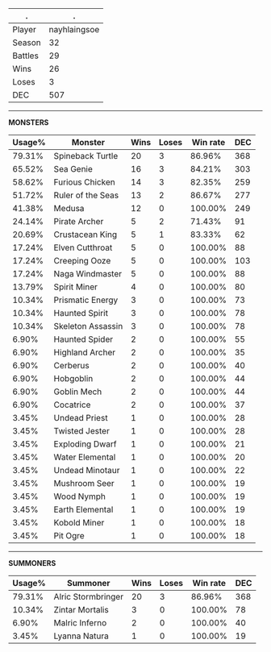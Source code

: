 .|.
|-|-
Player|nayhlaingsoe
Season|32
Battles|29
Wins|26
Loses|3
DEC|507

---
**MONSTERS**

Usage%|Monster|Wins|Loses|Win rate|DEC|
-|-|-|-|-|-|
79.31%|Spineback Turtle|20|3|86.96%|368|
65.52%|Sea Genie|16|3|84.21%|303|
58.62%|Furious Chicken|14|3|82.35%|259|
51.72%|Ruler of the Seas|13|2|86.67%|277|
41.38%|Medusa|12|0|100.00%|249|
24.14%|Pirate Archer|5|2|71.43%|91|
20.69%|Crustacean King|5|1|83.33%|62|
17.24%|Elven Cutthroat|5|0|100.00%|88|
17.24%|Creeping Ooze|5|0|100.00%|103|
17.24%|Naga Windmaster|5|0|100.00%|88|
13.79%|Spirit Miner|4|0|100.00%|80|
10.34%|Prismatic Energy|3|0|100.00%|73|
10.34%|Haunted Spirit|3|0|100.00%|78|
10.34%|Skeleton Assassin|3|0|100.00%|78|
6.90%|Haunted Spider|2|0|100.00%|55|
6.90%|Highland Archer|2|0|100.00%|35|
6.90%|Cerberus|2|0|100.00%|40|
6.90%|Hobgoblin|2|0|100.00%|44|
6.90%|Goblin Mech|2|0|100.00%|44|
6.90%|Cocatrice|2|0|100.00%|37|
3.45%|Undead Priest|1|0|100.00%|28|
3.45%|Twisted Jester|1|0|100.00%|28|
3.45%|Exploding Dwarf|1|0|100.00%|21|
3.45%|Water Elemental|1|0|100.00%|20|
3.45%|Undead Minotaur|1|0|100.00%|22|
3.45%|Mushroom Seer|1|0|100.00%|19|
3.45%|Wood Nymph|1|0|100.00%|19|
3.45%|Earth Elemental|1|0|100.00%|19|
3.45%|Kobold Miner|1|0|100.00%|18|
3.45%|Pit Ogre|1|0|100.00%|18|

---
**SUMMONERS**

Usage%|Summoner|Wins|Loses|Win rate|DEC|
-|-|-|-|-|-|
79.31%|Alric Stormbringer|20|3|86.96%|368|
10.34%|Zintar Mortalis|3|0|100.00%|78|
6.90%|Malric Inferno|2|0|100.00%|40|
3.45%|Lyanna Natura|1|0|100.00%|19|
